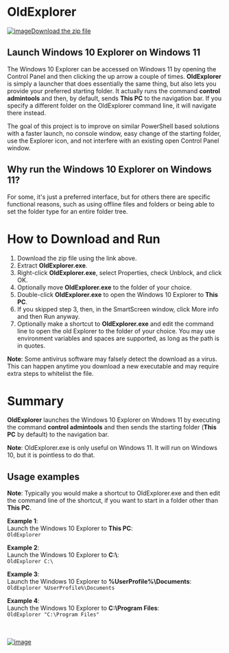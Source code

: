 # OldExplorer

[![image](https://user-images.githubusercontent.com/79026235/152910441-59ba653c-5607-4f59-90c0-bc2851bf2688.png)Download the zip file](https://github.com/LesFerch/OldExplorer/releases/download/1.0.0/OldExplorer.zip)

## Launch Windows 10 Explorer on Windows 11

The Windows 10 Explorer can be accessed on Windows 11 by opening the Control Panel and then clicking the up arrow a couple of times. **OldExplorer** is simply a launcher that does essentially the same thing, but also lets you provide your preferred starting folder. It actually runs the command **control admintools** and then, by default, sends **This PC** to the navigation bar. If you specify a different folder on the OldExplorer command line, it will navigate there instead.

The goal of this project is to improve on similar PowerShell based solutions with a faster launch, no console window, easy change of the starting folder, use the Explorer icon, and not interfere with an existing open Control Panel window.

## Why run the Windows 10 Explorer on Windows 11?

For some, it's just a preferred interface, but for others there are specific functional reasons, such as using offline files and folders or being able to set the folder type for an entire folder tree.

# How to Download and Run

1. Download the zip file using the link above.
2. Extract **OldExplorer.exe**.
3. Right-click **OldExplorer.exe**, select Properties, check Unblock, and click OK.
4. Optionally move **OldExplorer.exe** to the folder of your choice.
5. Double-click **OldExplorer.exe** to open the Windows 10 Explorer to **This PC**.
6. If you skipped step 3, then, in the SmartScreen window, click More info and then Run anyway.
7. Optionally make a shortcut to **OldExplorer.exe** and edit the command line to open the old Explorer to the folder of your choice. You may use environment variables and spaces are supported, as long as the path is in quotes.

**Note**: Some antivirus software may falsely detect the download as a virus. This can happen anytime you download a new executable and may require extra steps to whitelist the file.

# Summary

**OldExplorer** launches the Windows 10 Explorer on Wndows 11 by executing the command **control admintools** and then sends the  starting folder (**This PC** by default) to the navigation bar.

**Note**: OldExplorer.exe is only useful on Windows 11. It will run on Windows 10, but it is pointless to do that.

## Usage examples

**Note**: Typically you would make a shortcut to OldExplorer.exe and then edit the command line of the shortcut, if you want to start in a folder other than **This PC**.

**Example 1**:\
Launch the Windows 10 Explorer to **This PC**:\
`OldExplorer`

**Example 2**:\
Launch the Windows 10 Explorer to **C:\\**:\
`OldExplorer C:\`

**Example 3**:\
Launch the Windows 10 Explorer to **%UserProfile%\Documents**:\
`OldExplorer %UserProfile%\Documents`

**Example 4**:\
Launch the Windows 10 Explorer to **C:\Program Files**:\
`OldExplorer "C:\Program Files"`

\
\
[![image](https://user-images.githubusercontent.com/79026235/153264696-8ec747dd-37ec-4fc1-89a1-3d6ea3259a95.png)](https://github.com/LesFerch/OldExplorer)
